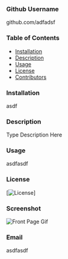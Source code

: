  

  ### Github Username ###
  
  github.com/adfadsf 


  
  ### Table of Contents ### 
  
  * [Installation](#installation)
  * [Description](#description)
  * [Usage](#usage)
  * [License](#license)
  * [Contributors](#contributors)

  
  ### Installation ###

  asdf

  
  ### Description ###

  Type Description Here

  ### Usage ###

  asdfasdf

  ### License ###

  [![License](https://img.shields.io/badge/License-MIT-yellow.svg)]

  ### Screenshot ### 

  ![Front Page Gif](./images/readmescreenshot.gif)
  
  ### Email ###
  
  asdfasdf
  


